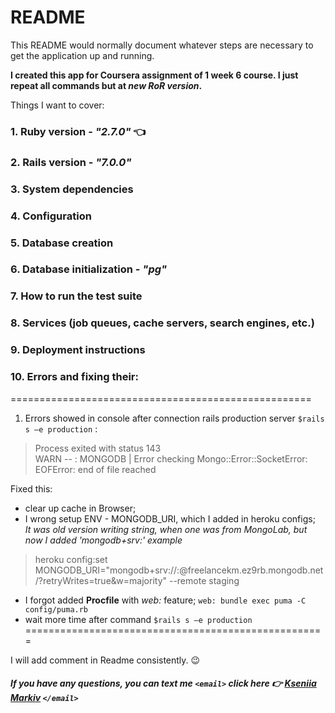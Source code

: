 # README

This README would normally document whatever steps are necessary to get the
application up and running.

**I created this app for Coursera assignment of 1 week 6 course. I just repeat all commands but at <em>new RoR version</em>.**

Things I want to cover:

### 1. Ruby version - ***"2.7.0"*** :point_left:	
### 2. Rails version - ***"7.0.0"***

### 3. System dependencies

### 4. Configuration

### 5. Database creation 

### 6. Database initialization - ***"pg"***

### 7. How to run the test suite

### 8. Services (job queues, cache servers, search engines, etc.)

### 9. Deployment instructions

### 10. Errors and fixing their:
  ==================================================== <br>
1. Errors showed in console after connection rails production server `$rails s –e production` :
>Process exited with status 143 <br>
>WARN -- : MONGODB | Error checking Mongo::Error::SocketError: EOFError: end of file reached

Fixed this:
-	clear up cache in Browser;
-	I wrong setup ENV - MONGODB_URI, which I added in heroku configs; <br>
*It was old version writing string, when one was from MongoLab, but now I added 'mongodb+srv:' example*
>heroku config:set MONGODB_URI="mongodb+srv://<dbuser>:<password>@freelancekm.ez9rb.mongodb.net/<myFirstDatabase>?retryWrites=true&w=majority" --remote staging
-	I forgot added **Procfile** with *web:* feature; `web: bundle exec puma -C config/puma.rb`
-	wait more time after command `$rails s –e production`
  ==================================================== 

I will add comment in Readme consistently. :wink:

##### If you have any questions, you can text me `<email>` *click here* :point_right: *[Kseniia Markiv](mailto:ksenya.markiv@gmail.com)* `</email>`
